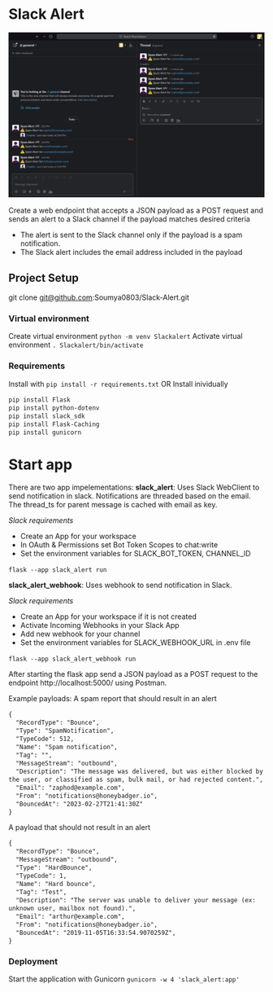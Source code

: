 # Slack Alert
![Slack Alert](SlackAlert.png)


Create a web endpoint that accepts a JSON payload as a POST request and sends an alert to a Slack channel if the payload matches desired criteria
 
- The alert is sent to the Slack channel only if the payload is a spam notification.
- The Slack alert includes the email address included in the payload

## Project Setup
git clone git@github.com:Soumya0803/Slack-Alert.git

###  Virtual environment
Create virtual environment
`python -m venv Slackalert`
Activate virtual environment
`. Slackalert/bin/activate`

### Requirements
Install with 
`pip install -r requirements.txt`
OR
Install inividually 

```
pip install Flask
pip install python-dotenv
pip install slack_sdk   
pip install Flask-Caching 
pip install gunicorn 
```
 
# Start app
There are two app impelementations:
**slack_alert**: Uses Slack WebClient to send notification in slack. Notifications are threaded based on the email. The thread_ts for parent message is cached with email as key.

*Slack requirements*
- Create an App for your workspace
- In OAuth & Permissions set Bot Token Scopes to chat:write
- Set the environment variables for SLACK_BOT_TOKEN, CHANNEL_ID

`flask --app slack_alert run`

**slack_alert_webhook**: Uses webhook to send notification in Slack.

*Slack requirements*
- Create an App for your workspace if it is not created
- Activate Incoming Webhooks in your Slack App
- Add new webhook for your channel
- Set the environment variables for SLACK_WEBHOOK_URL in .env file

`flask --app slack_alert_webhook run`

After starting the flask app send a JSON payload as a POST request to the endpoint http://localhost:5000/ using Postman. 

Example payloads:
A spam report that should result in an alert
```
{
  "RecordType": "Bounce",
  "Type": "SpamNotification",
  "TypeCode": 512,
  "Name": "Spam notification",
  "Tag": "",
  "MessageStream": "outbound",
  "Description": "The message was delivered, but was either blocked by the user, or classified as spam, bulk mail, or had rejected content.",
  "Email": "zaphod@example.com",
  "From": "notifications@honeybadger.io",
  "BouncedAt": "2023-02-27T21:41:30Z"
}
```

A payload that should not result in an alert
```
{
  "RecordType": "Bounce",
  "MessageStream": "outbound",
  "Type": "HardBounce",
  "TypeCode": 1,
  "Name": "Hard bounce",
  "Tag": "Test",
  "Description": "The server was unable to deliver your message (ex: unknown user, mailbox not found).",
  "Email": "arthur@example.com",
  "From": "notifications@honeybadger.io",
  "BouncedAt": "2019-11-05T16:33:54.9070259Z",
}
```

### Deployment 
Start the application with Gunicorn
`gunicorn -w 4 'slack_alert:app'`


